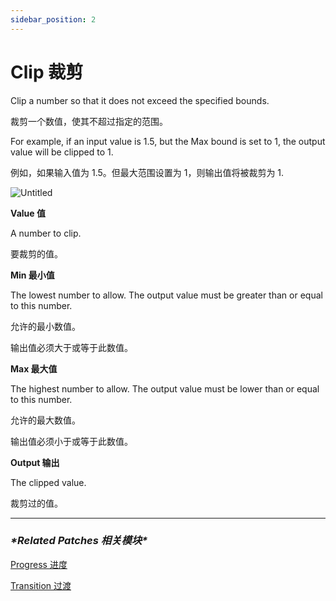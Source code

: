 ```yaml
---
sidebar_position: 2
---
```


# Clip 裁剪

Clip a number so that it does not exceed the specified bounds.

裁剪一个数值，使其不超过指定的范围。

For example, if an input value is 1.5, but the Max bound is set to 1, the output value will be clipped to 1.

例如，如果输入值为 1.5。但最大范围设置为 1，则输出值将被裁剪为 1.

![Untitled](https://s3.us-west-2.amazonaws.com/secure.notion-static.com/d9239ed6-187e-4a3d-827d-916a68ce6244/Untitled.png?X-Amz-Algorithm=AWS4-HMAC-SHA256&X-Amz-Content-Sha256=UNSIGNED-PAYLOAD&X-Amz-Credential=AKIAT73L2G45EIPT3X45%2F20220602%2Fus-west-2%2Fs3%2Faws4_request&X-Amz-Date=20220602T180823Z&X-Amz-Expires=86400&X-Amz-Signature=21f2603419bed9745f7bdaa661669a12abf57ebac1292250af7530dbce525127&X-Amz-SignedHeaders=host&response-content-disposition=filename%20%3D%22Untitled.png%22&x-id=GetObject)

**Value 值**

A number to clip.

要裁剪的值。

**Min 最小值**

The lowest number to allow. The output value must be greater than or equal to this number.

允许的最小数值。

输出值必须大于或等于此数值。

**Max 最大值**

The highest number to allow. The output value must be lower than or equal to this number.

允许的最大数值。

输出值必须小于或等于此数值。

**Output 输出**

The clipped value.

裁剪过的值。

------

### ***\*Related Patches 相关模块\****

[Progress 进度](https://www.notion.so/Progress-9e7dae7cad624cd9a8666d13c8d56246)

[Transition 过渡](https://www.notion.so/Transition-105402795ee34baea7dd7a6b4bb251cc)
